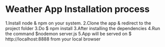 
# Weather App Installation process

1.Install node & npm on your system.
2.Clone the app & redirect to the project folder
3.Do $ npm install 
3.After installing the dependencies 
4.Run the command $nodemon server.js 
5.App will be served on $ http://localhost:8888 from your local browser

  
